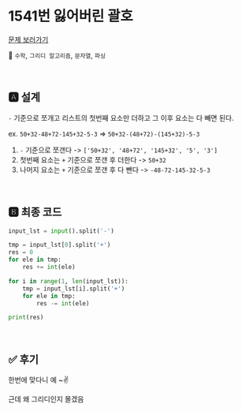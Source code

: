 # 1541번 잃어버린 괄호

[문제 보러가기](https://www.acmicpc.net/problem/1541)

🚩 `수학`, `그리디 알고리즘`, `문자열`, `파싱`

<br>

## 🅰 설계

`-` 기준으로 쪼개고 리스트의 첫번째 요소만 더하고 그 이후 요소는 다 빼면 된다.

ex. `50+32-48+72-145+32-5-3` => `50+32-(48+72)-(145+32)-5-3`

1. `-` 기준으로 쪼갠다 -> `['50+32', '48+72', '145+32', '5', '3']`
2. 첫번째 요소는 `+` 기준으로 쪼갠 후 더한다 -> `50+32`
3. 나머지 요소는 `+` 기준으로 쪼갠 후 다 뺀다 -> `-48-72-145-32-5-3`

<br>

## 🅱 최종 코드

```python
input_lst = input().split('-')

tmp = input_lst[0].split('+')
res = 0
for ele in tmp:
    res += int(ele)

for i in range(1, len(input_lst)):
    tmp = input_lst[i].split('+')
    for ele in tmp:
        res -= int(ele)

print(res)
```

<br>

## ✅ 후기

한번에 맞다니 예 ~✌

근데 왜 그리디인지 몰겠음